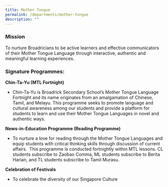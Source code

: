```yaml
---
title: Mother Tongue
permalink: /departments/mother-tongue
description: ""
---
```

### Mission
To nurture Broadricians to be active learners and effective communicators of their Mother Tongue Language through interactive, authentic and meaningful learning experiences.

### Signature Programmes:

**Chin-Ta-Yu (MTL Fortnight)**
* Chin-Ta-Yu is Broadrick Secondary School’s Mother Tongue Language Fortnight and its name originates from an amalgamation of Chinese, Tamil, and Melayu. This programme seeks to promote language and cultural awareness among our students and provide a platform for students to learn and use their Mother Tongue Languages in novel and authentic ways.

**News-in-Education Programme (Reading Programme)**
* To nurture a love for reading through the Mother Tongue Languages and equip students with critical thinking skills through discussion of current affairs.  This programme is conducted fortnightly within MTL lessons. CL students subscribe to Zaobao Comma, ML students subscribe to Berita Harian, and TL students subscribe to Tamil Murasu.  
    
**Celebration of Festivals**
* To celebrate the diversity of our Singapore Culture